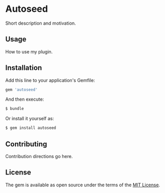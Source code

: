 # Autoseed
Short description and motivation.

## Usage
How to use my plugin.

## Installation
Add this line to your application's Gemfile:

```ruby
gem 'autoseed'
```

And then execute:
```bash
$ bundle
```

Or install it yourself as:
```bash
$ gem install autoseed
```

## Contributing
Contribution directions go here.

## License
The gem is available as open source under the terms of the [MIT License](http://opensource.org/licenses/MIT).
